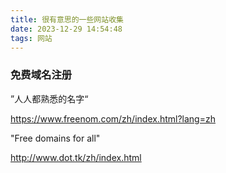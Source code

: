 ```yaml
---
title: 很有意思的一些网站收集
date: 2023-12-29 14:54:48
tags: 网站
---
```


### 免费域名注册

”人人都熟悉的名字“ 

https://www.freenom.com/zh/index.html?lang=zh

"Free domains for all"

http://www.dot.tk/zh/index.html

